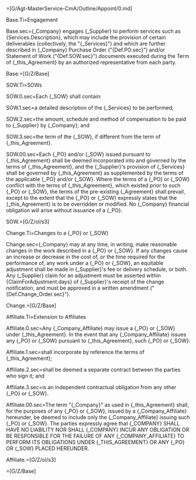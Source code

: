 =[G/Agt-MasterService-CmA/Outline/Appoint/0.md]

Base.Ti=Engagement

Base.sec={_Company} engages {_Supplier} to perform services such as {Services.Description}, which may include the provision of certain deliverables (collectively, the "{_Services}") and which are further described in {_Company} Purchase Order ("{Def.PO.sec}") and/or Statement of Work ("{Def.SOW.sec}") documents executed during the Term of {_this_Agreement} by an authorized representative from each party.

Base.=[G/Z/Base]

SOW.Ti=SOWs

SOW.0.sec=Each {_SOW} shall contain:

SOW.1.sec=a detailed description of the {_Services} to be performed;

SOW.2.sec=the amount, schedule and method of compensation to be paid to {_Supplier} by {_Company}; and

SOW.3.sec=the term of the {_SOW}, if different from the term of {_this_Agreement}.

SOW.00.sec=Each {_PO} and/or {_SOW} issued pursuant to {_this_Agreement} shall be deemed incorporated into and governed by the terms of {_this_Agreement}, and the {_Supplier}'s provision of {_Services} shall be governed by {_this_Agreement} as supplemented by the terms of the applicable {_PO} and/or {_SOW}. Where the terms of a {_PO} or {_SOW} conflict with the terms of {_this_Agreement}, which existed prior to such {_PO} or {_SOW}, the terms of the pre-existing {_Agreement} shall prevail, except to the extent that the {_PO} or {_SOW} expressly states that the {_this_Agreement} is to be overridden or modified. No {_Company} financial obligation will arise without issuance of a {_PO}.

SOW.=[G/Z/ol/s3]

Change.Ti=Changes to a {_PO} or {_SOW}

Change.sec={_Company} may at any time, in writing, make reasonable changes in the work described in a {_PO} or {_SOW}. If any changes cause an increase or decrease in the cost of, or the time required for the performance of, any work under a {_PO} or {_SOW}, an equitable adjustment shall be made in {_Supplier}'s fee or delivery schedule, or both. Any {_Supplier} claim for an adjustment must be asserted within {ClaimForAdjustment.days} of {_Supplier}'s receipt of the change notification, and must be approved in a written amendment ("{Def.Change_Order.sec}").

Change.=[G/Z/Base]

Affiliate.Ti=Extension to Affiliates

Affiliate.0.sec=Any {_Company_Affiliate} may issue a {_PO} or {_SOW} under {_this_Agreement}. In the event that any {_Company_Affiliate} issues any {_PO} or {_SOW} pursuant to {_this_Agreement}, such {_PO} or {_SOW}:

Affiliate.1.sec=shall incorporate by reference the terms of {_this_Agreement};

Affiliate.2.sec=shall be deemed a separate contract between the parties who sign it; and

Affiliate.3.sec=is an independent contractual obligation from any other {_PO} or {_SOW}.

Affiliate.00.sec=The term "{_Company}" as used in {_this_Agreement} shall, for the purposes of any {_PO} or {_SOW}, issued by a {_Company_Affiliate} hereunder, be deemed to include only the {_Company_Affiliate} issuing such {_PO} or {_SOW}. The parties expressly agree that <span style="text-transform: uppercase">{_Company} shall have no liability nor shall {_Company} incur any obligation or be responsible for the failure of any {_Company_Affiliate} to perform its obligations under {_this_Agreement} or any {_PO} or {_SOW} placed hereunder</span>.

Affiliate.=[G/Z/ol/s3]

=[G/Z/Base]
